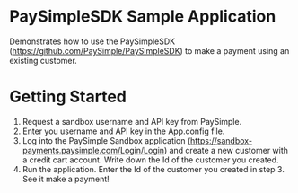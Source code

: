 # PaySimpleSDK Sample Application

Demonstrates how to use the PaySimpleSDK (https://github.com/PaySimple/PaySimpleSDK) to make a payment using an existing customer.

# Getting Started

1. Request a sandbox username and API key from PaySimple.
2. Enter you username and API key in the App.config file.
3. Log into the PaySimple Sandbox application (https://sandbox-payments.paysimple.com/Login/Login) and create a new customer with a credit cart account.  Write down the Id of the customer you created.
4. Run the application.  Enter the Id of the customer you created in step 3.  See it make a payment!
